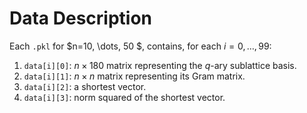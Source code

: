 # Data Description

Each `.pkl` for $n=10, \dots, 50 $, contains, for each $i=0, \dots, 99$:

1. `data[i][0]`: $n \times 180$ matrix representing the $q$-ary sublattice basis.
2. `data[i][1]`: $n \times n$ matrix representing its Gram matrix.
3. `data[i][2]`: a shortest vector.
4. `data[i][3]`: norm squared of the shortest vector.
